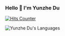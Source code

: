 ### Hello 🦑 I'm Yunzhe Du

[![Hits Counter](https://hits.seeyoufarm.com/api/count/incr/badge.svg?url=https%3A%2F%2Fgithub.com%2F66883&count_bg=%2379C83D&title_bg=%23555555&icon=haveibeenpwned.svg&icon_color=%23E7E7E7&title=visitors&edge_flat=true)](https://hits.seeyoufarm.com)

![Yunzhe Du's Languages](https://github-readme-stats.vercel.app/api/top-langs/?username=66883&langs_count=8&layout=compact&theme=flag-india&hide_border=true)
